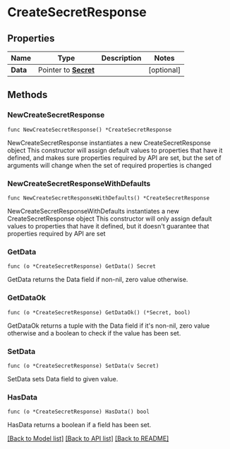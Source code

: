# CreateSecretResponse

## Properties

Name | Type | Description | Notes
------------ | ------------- | ------------- | -------------
**Data** | Pointer to [**Secret**](Secret.md) |  | [optional]

## Methods

### NewCreateSecretResponse

`func NewCreateSecretResponse() *CreateSecretResponse`

NewCreateSecretResponse instantiates a new CreateSecretResponse object
This constructor will assign default values to properties that have it defined,
and makes sure properties required by API are set, but the set of arguments
will change when the set of required properties is changed

### NewCreateSecretResponseWithDefaults

`func NewCreateSecretResponseWithDefaults() *CreateSecretResponse`

NewCreateSecretResponseWithDefaults instantiates a new CreateSecretResponse object
This constructor will only assign default values to properties that have it defined,
but it doesn't guarantee that properties required by API are set

### GetData

`func (o *CreateSecretResponse) GetData() Secret`

GetData returns the Data field if non-nil, zero value otherwise.

### GetDataOk

`func (o *CreateSecretResponse) GetDataOk() (*Secret, bool)`

GetDataOk returns a tuple with the Data field if it's non-nil, zero value otherwise
and a boolean to check if the value has been set.

### SetData

`func (o *CreateSecretResponse) SetData(v Secret)`

SetData sets Data field to given value.

### HasData

`func (o *CreateSecretResponse) HasData() bool`

HasData returns a boolean if a field has been set.


[[Back to Model list]](../README.md#documentation-for-models) [[Back to API list]](../README.md#documentation-for-api-endpoints) [[Back to README]](../README.md)

